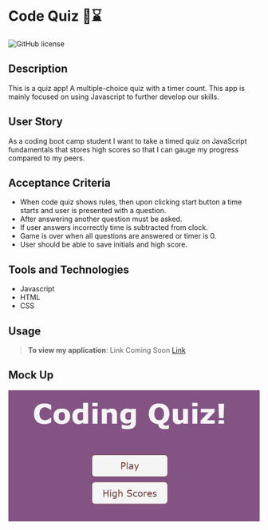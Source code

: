 # Code Quiz 📝⌛
![GitHub license](https://img.shields.io/badge/license-MIT-pink.svg) 

## Description
This is a quiz app! A multiple-choice quiz with a timer count. This app is mainly focused on using Javascript to further develop our skills.


## User Story
As a coding boot camp student I want to take a timed quiz on JavaScript fundamentals that stores high scores so that I can gauge my progress compared to my peers.

## Acceptance Criteria 
- When code quiz shows rules, then upon clicking start button a time starts and user is presented with a question. 
- After answering another question must be asked. 
- If user answers incorrectly time is subtracted from clock. 
- Game is over when all questions are answered or timer is 0. 
- User should be able to save initials and high score.

## Tools and Technologies
- Javascript
- HTML
- CSS

## Usage
> **To view my application**: Link Coming Soon [Link]()

## Mock Up
![This is what my page looks like ](Assets/home.png)